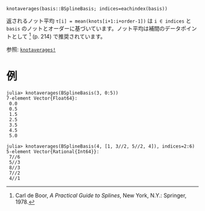 ```
knotaverages(basis::BSplineBasis; indices=eachindex(basis))
```

返されるノット平均 `τ[i] = mean(knots[i+1:i+order-1])` は `i ∈ indices` と `basis` のノットとオーダーに基づいています。ノット平均は補間のデータポイントとして [^deBoor1978] (p. 214) で推奨されています。

参照: [`knotaverages!`](@ref)

[^deBoor1978]: Carl de Boor, *A Practical Guide to Splines*, New York, N.Y.: Springer, 1978.

# 例

```jldoctest
julia> knotaverages(BSplineBasis(3, 0:5))
7-element Vector{Float64}:
 0.0
 0.5
 1.5
 2.5
 3.5
 4.5
 5.0

julia> knotaverages(BSplineBasis(4, [1, 3//2, 5//2, 4]), indices=2:6)
5-element Vector{Rational{Int64}}:
 7//6
 5//3
 8//3
 7//2
 4//1
```
